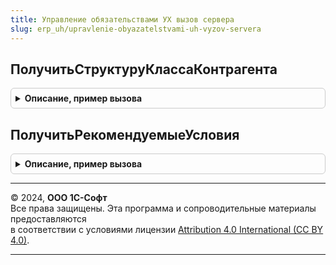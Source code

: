 ```yaml
---
title: Управление обязательствами УХ вызов сервера
slug: erp_uh/upravlenie-obyazatelstvami-uh-vyzov-servera
---
```



## ПолучитьСтруктуруКлассаКонтрагента
<details style="margin: 1em 0; padding: 0.5em; border: 1px solid #ccc; border-radius: 6px;">

<summary style="font-weight: bold; cursor: pointer;">Описание, пример вызова</summary>

```bsl

//Обертка для функции ПолучитьСтруктуруКлассаКонтрагента из модуля УправлениеОбязательствамиУХ
Функция ПолучитьСтруктуруКлассаКонтрагента(КонтрагентВход) Экспорт
```

Пример вызова
```bsl
Результат = УправлениеОбязательствамиУХВызовСервера.ПолучитьСтруктуруКлассаКонтрагента(КонтрагентВход) 
```
</details>

## ПолучитьРекомендуемыеУсловия
<details style="margin: 1em 0; padding: 0.5em; border: 1px solid #ccc; border-radius: 6px;">

<summary style="font-weight: bold; cursor: pointer;">Описание, пример вызова</summary>

```bsl

Функция ПолучитьРекомендуемыеУсловия(Знач СтепеньРиска, Знач СтепеньДоходности, Знач РольКонтрагента) Экспорт
```

Пример вызова
```bsl
Результат = УправлениеОбязательствамиУХВызовСервера.ПолучитьРекомендуемыеУсловия(СтепеньРиска, СтепеньДоходности, РольКонтрагента) 
```
</details>

---

© 2024, **ООО 1С-Софт**  
Все права защищены. Эта программа и сопроводительные материалы предоставляются  
в соответствии с условиями лицензии [Attribution 4.0 International (CC BY 4.0)](https://creativecommons.org/licenses/by/4.0/legalcode).

---
